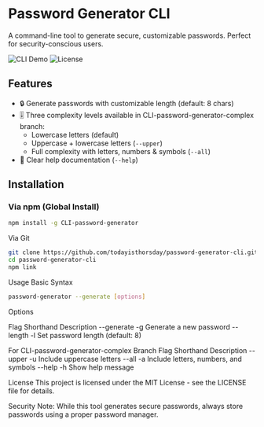 # Password Generator CLI

A command-line tool to generate secure, customizable passwords. Perfect for security-conscious users.

![CLI Demo](https://img.shields.io/badge/CLI-Node.js-green) 
![License](https://img.shields.io/badge/License-MIT-blue)

## Features

- 🔒 Generate passwords with customizable length (default: 8 chars)
- 🎚️ Three complexity levels available in CLI-password-generator-complex branch:
  - Lowercase letters (default)
  - Uppercase + lowercase letters (`--upper`)
  - Full complexity with letters, numbers & symbols (`--all`)
- 📄 Clear help documentation (`--help`)

## Installation

### Via npm (Global Install)
```bash
npm install -g CLI-password-generator
```
Via Git
```bash
git clone https://github.com/todayisthorsday/password-generator-cli.git
cd password-generator-cli
npm link
```
Usage
Basic Syntax

```bash
password-generator --generate [options]
```

Options

Flag	              Shorthand	      Description
--generate	        -g	            Generate a new password
--length <number>	  -l	            Set password length (default: 8)

For CLI-password-generator-complex Branch
Flag	            Shorthand	        Description
--upper	          -u	              Include uppercase letters
--all	            -a	              Include letters, numbers, and symbols
--help	          -h	              Show help message

License
This project is licensed under the MIT License - see the LICENSE file for details.

Security Note: While this tool generates secure passwords, always store passwords using a proper password manager.
